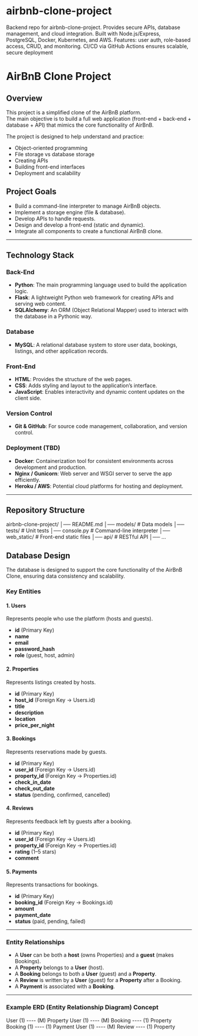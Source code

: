# airbnb-clone-project
Backend repo for airbnb-clone-project. Provides secure APIs, database management, and cloud integration. Built with Node.js/Express, PostgreSQL, Docker, Kubernetes, and AWS. Features: user auth, role-based access, CRUD, and monitoring. CI/CD via GitHub Actions ensures scalable, secure deployment

# AirBnB Clone Project
## Overview
This project is a simplified clone of the AirBnB platform.  
The main objective is to build a full web application (front-end + back-end + database + API) that mimics the core functionality of AirBnB.

The project is designed to help understand and practice:
- Object-oriented programming
- File storage vs database storage
- Creating APIs
- Building front-end interfaces
- Deployment and scalability

## Project Goals
- Build a command-line interpreter to manage AirBnB objects.
- Implement a storage engine (file & database).
- Develop APIs to handle requests.
- Design and develop a front-end (static and dynamic).
- Integrate all components to create a functional AirBnB clone.

---

## Technology Stack

### **Back-End**
- **Python**: The main programming language used to build the application logic.  
- **Flask**: A lightweight Python web framework for creating APIs and serving web content.  
- **SQLAlchemy**: An ORM (Object Relational Mapper) used to interact with the database in a Pythonic way.  

### **Database**
- **MySQL**: A relational database system to store user data, bookings, listings, and other application records.  

### **Front-End**
- **HTML**: Provides the structure of the web pages.  
- **CSS**: Adds styling and layout to the application’s interface.  
- **JavaScript**: Enables interactivity and dynamic content updates on the client side.  

### **Version Control**
- **Git & GitHub**: For source code management, collaboration, and version control.  

### **Deployment (TBD)**
- **Docker**: Containerization tool for consistent environments across development and production.  
- **Nginx / Gunicorn**: Web server and WSGI server to serve the app efficiently.  
- **Heroku / AWS**: Potential cloud platforms for hosting and deployment.  

---

## Repository Structure
airbnb-clone-project/
│── README.md
│── models/ # Data models
│── tests/ # Unit tests
│── console.py # Command-line interpreter
│── web_static/ # Front-end static files
│── api/ # RESTful API
│── ...


## Database Design

The database is designed to support the core functionality of the AirBnB Clone, ensuring data consistency and scalability.

### **Key Entities**

#### 1. Users
Represents people who use the platform (hosts and guests).
- **id** (Primary Key)
- **name**
- **email**
- **password_hash**
- **role** (guest, host, admin)

#### 2. Properties
Represents listings created by hosts.
- **id** (Primary Key)
- **host_id** (Foreign Key → Users.id)
- **title**
- **description**
- **location**
- **price_per_night**

#### 3. Bookings
Represents reservations made by guests.
- **id** (Primary Key)
- **user_id** (Foreign Key → Users.id)
- **property_id** (Foreign Key → Properties.id)
- **check_in_date**
- **check_out_date**
- **status** (pending, confirmed, cancelled)

#### 4. Reviews
Represents feedback left by guests after a booking.
- **id** (Primary Key)
- **user_id** (Foreign Key → Users.id)
- **property_id** (Foreign Key → Properties.id)
- **rating** (1–5 stars)
- **comment**

#### 5. Payments
Represents transactions for bookings.
- **id** (Primary Key)
- **booking_id** (Foreign Key → Bookings.id)
- **amount**
- **payment_date**
- **status** (paid, pending, failed)

---

### **Entity Relationships**
- A **User** can be both a **host** (owns Properties) and a **guest** (makes Bookings).  
- A **Property** belongs to a **User** (host).  
- A **Booking** belongs to both a **User** (guest) and a **Property**.  
- A **Review** is written by a **User** (guest) for a **Property** after a Booking.  
- A **Payment** is associated with a **Booking**.  

---

### Example ERD (Entity Relationship Diagram) Concept
User (1) ---- (M) Property
User (1) ---- (M) Booking ---- (1) Property
Booking (1) ---- (1) Payment
User (1) ---- (M) Review ---- (1) Property
